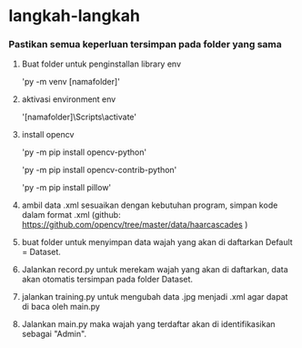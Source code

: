 <h1> langkah-langkah</h1>
<h3> Pastikan semua keperluan tersimpan pada folder yang sama</h3>
<p>
	
1. Buat folder untuk penginstallan library env
	<p>'py -m venv [namafolder]'<p>

2. aktivasi environment env
   	<p>'[namafolder]\Scripts\activate'<p>

3. install opencv
	<p>'py -m pip install opencv-python'<p>
	<p>'py -m pip install opencv-contrib-python'<p>
	<p>'py -m pip install pillow'<p>

5. ambil data .xml sesuaikan dengan kebutuhan program, simpan kode dalam
  format .xml (github: https://github.com/opencv/tree/master/data/haarcascades )

6. buat folder untuk menyimpan data wajah yang akan di daftarkan Default = Dataset.

7. Jalankan record.py untuk merekam wajah yang akan di daftarkan, data akan otomatis tersimpan pada folder Dataset.

8. jalankan training.py untuk mengubah data .jpg menjadi .xml agar dapat di baca oleh main.py

9. Jalankan main.py maka wajah yang terdaftar akan di identifikasikan sebagai "Admin".

</p>

